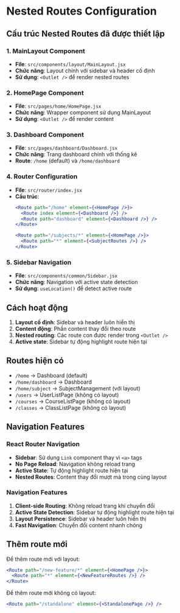 # Nested Routes Configuration

## Cấu trúc Nested Routes đã được thiết lập

### 1. MainLayout Component
- **File**: `src/components/layout/MainLayout.jsx`
- **Chức năng**: Layout chính với sidebar và header cố định
- **Sử dụng**: `<Outlet />` để render nested routes

### 2. HomePage Component  
- **File**: `src/pages/home/HomePage.jsx`
- **Chức năng**: Wrapper component sử dụng MainLayout
- **Sử dụng**: `<Outlet />` để render content

### 3. Dashboard Component
- **File**: `src/pages/dashboard/Dashboard.jsx`
- **Chức năng**: Trang dashboard chính với thống kê
- **Route**: `/home` (default) và `/home/dashboard`

### 4. Router Configuration
- **File**: `src/router/index.jsx`
- **Cấu trúc**:
  ```jsx
  <Route path="/home" element={<HomePage />}>
    <Route index element={<Dashboard />} />
    <Route path="dashboard" element={<Dashboard />} />
  </Route>
  
  <Route path="/subjects/*" element={<HomePage />}>
    <Route path="*" element={<SubjectRoutes />} />
  </Route>
  ```

### 5. Sidebar Navigation
- **File**: `src/components/common/Sidebar.jsx`
- **Chức năng**: Navigation với active state detection
- **Sử dụng**: `useLocation()` để detect active route

## Cách hoạt động

1. **Layout cố định**: Sidebar và header luôn hiển thị
2. **Content động**: Phần content thay đổi theo route
3. **Nested routing**: Các route con được render trong `<Outlet />`
4. **Active state**: Sidebar tự động highlight route hiện tại

## Routes hiện có

- `/home` → Dashboard (default)
- `/home/dashboard` → Dashboard
- `/home/subject` → SubjectManagement (với layout)
- `/users` → UserListPage (không có layout)
- `/courses` → CourseListPage (không có layout)
- `/classes` → ClassListPage (không có layout)

## Navigation Features

### React Router Navigation
- **Sidebar**: Sử dụng `Link` component thay vì `<a>` tags
- **No Page Reload**: Navigation không reload trang
- **Active State**: Tự động highlight route hiện tại
- **Nested Routes**: Content thay đổi mượt mà trong cùng layout

### Navigation Features
1. **Client-side Routing**: Không reload trang khi chuyển đổi
2. **Active State Detection**: Sidebar tự động highlight route hiện tại
3. **Layout Persistence**: Sidebar và header luôn hiển thị
4. **Fast Navigation**: Chuyển đổi content nhanh chóng

## Thêm route mới

Để thêm route mới với layout:

```jsx
<Route path="/new-feature/*" element={<HomePage />}>
  <Route path="*" element={<NewFeatureRoutes />} />
</Route>
```

Để thêm route mới không có layout:

```jsx
<Route path="/standalone" element={<StandalonePage />} />
```
